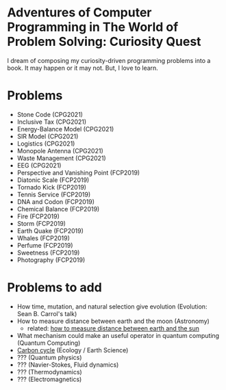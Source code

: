 # Adventures of Computer Programming in The World of Problem Solving: Curiosity Quest

I dream of composing my curiosity-driven programming problems into a book. It may happen or it may not. But, I love to learn.

# Problems
  * Stone Code (CPG2021)
  * Inclusive Tax (CPG2021)
  * Energy-Balance Model (CPG2021)
  * SIR Model (CPG2021)
  * Logistics (CPG2021)
  * Monopole Antenna (CPG2021)
  * Waste Management (CPG2021)
  * EEG (CPG2021)
  * Perspective and Vanishing Point (FCP2019)
  * Diatonic Scale (FCP2019)
  * Tornado Kick (FCP2019)
  * Tennis Service (FCP2019)
  * DNA and Codon (FCP2019)
  * Chemical Balance (FCP2019)
  * Fire (FCP2019)
  * Storm (FCP2019)
  * Earth Quake (FCP2019)
  * Whales (FCP2019)
  * Perfume (FCP2019)
  * Sweetness (FCP2019)
  * Photography (FCP2019)

# Problems to add
  * How time, mutation, and natural selection give evolution (Evolution: Sean B. Carrol's talk)
  * How to measure distance between earth and the moon (Astronomy)
    * related: [how to measure distance between earth and the sun](https://github.com/tatpongkatanyukul/AdventuresCPGinTheWorld/blob/main/measure_sun_distance.md)
  * What mechanism could make an useful operator in quantum computing (Quantum Computing)
  * [Carbon cycle](https://en.wikipedia.org/wiki/Carbon_cycle) (Ecology / Earth Science)
  * ??? (Quantum physics)
  * ??? (Navier-Stokes, Fluid dynamics)
  * ??? (Thermodynamics)
  * ??? (Electromagnetics)
